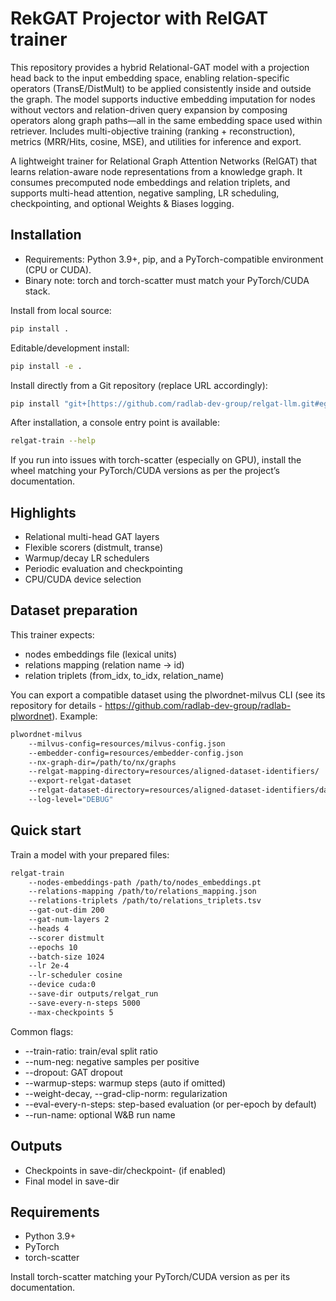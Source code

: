 # RekGAT Projector with RelGAT trainer
This repository provides a hybrid Relational-GAT model with a projection head back to the input embedding space, 
enabling relation-specific operators (TransE/DistMult) to be applied consistently inside and outside the graph. 
The model supports inductive embedding imputation for nodes without vectors and relation-driven query expansion 
by composing operators along graph paths—all in the same embedding space used within retriever. 
Includes multi-objective training (ranking + reconstruction), metrics (MRR/Hits, cosine, MSE), and utilities for inference and export.


A lightweight trainer for Relational Graph Attention Networks (RelGAT) that learns 
relation-aware node representations from a knowledge graph. It consumes precomputed 
node embeddings and relation triplets, and supports multi-head attention, 
negative sampling, LR scheduling, checkpointing, and optional Weights & Biases logging.

## Installation
- Requirements: Python 3.9+, pip, and a PyTorch-compatible environment (CPU or CUDA).
- Binary note: torch and torch-scatter must match your PyTorch/CUDA stack.

Install from local source:
```bash 
pip install .
```

Editable/development install:
```bash
pip install -e .
````

Install directly from a Git repository (replace URL accordingly):
```bash
pip install "git+[https://github.com/radlab-dev-group/relgat-llm.git#egg=relgat-llm](https://github.com/radlab-dev-group/relgat-llm.git#egg=relgat-llm)"
````

After installation, a console entry point is available:
```bash
relgat-train --help
```

If you run into issues with torch-scatter (especially on GPU), install the 
wheel matching your PyTorch/CUDA versions as per the project’s documentation.


## Highlights
- Relational multi-head GAT layers
- Flexible scorers (distmult, transe)
- Warmup/decay LR schedulers
- Periodic evaluation and checkpointing
- CPU/CUDA device selection

## Dataset preparation
This trainer expects:
- nodes embeddings file (lexical units)
- relations mapping (relation name → id)
- relation triplets (from_idx, to_idx, relation_name)

You can export a compatible dataset using the plwordnet-milvus CLI
(see its repository for details - 
https://github.com/radlab-dev-group/radlab-plwordnet).
Example:

````bash
plwordnet-milvus
    --milvus-config=resources/milvus-config.json
    --embedder-config=resources/embedder-config.json
    --nx-graph-dir=/path/to/nx/graphs
    --relgat-mapping-directory=resources/aligned-dataset-identifiers/
    --export-relgat-dataset
    --relgat-dataset-directory=resources/aligned-dataset-identifiers/dataset
    --log-level="DEBUG"
````

## Quick start
Train a model with your prepared files:

```bash
relgat-train
    --nodes-embeddings-path /path/to/nodes_embeddings.pt
    --relations-mapping /path/to/relations_mapping.json
    --relations-triplets /path/to/relations_triplets.tsv
    --gat-out-dim 200
    --gat-num-layers 2
    --heads 4
    --scorer distmult
    --epochs 10
    --batch-size 1024
    --lr 2e-4
    --lr-scheduler cosine
    --device cuda:0
    --save-dir outputs/relgat_run
    --save-every-n-steps 5000
    --max-checkpoints 5
```

Common flags:
- --train-ratio: train/eval split ratio
- --num-neg: negative samples per positive
- --dropout: GAT dropout
- --warmup-steps: warmup steps (auto if omitted)
- --weight-decay, --grad-clip-norm: regularization
- --eval-every-n-steps: step-based evaluation (or per-epoch by default)
- --run-name: optional W&B run name

## Outputs
- Checkpoints in save-dir/checkpoint-<step> (if enabled)
- Final model in save-dir

## Requirements
- Python 3.9+
- PyTorch
- torch-scatter

Install torch-scatter matching your PyTorch/CUDA version as per its documentation.
